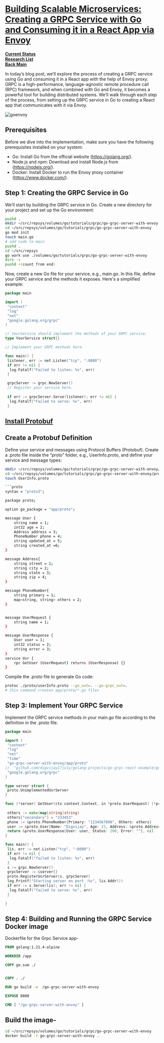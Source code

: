 # **[Building Scalable Microservices: Creating a GRPC Service with Go and Consuming it in a React App via Envoy](https://medium.com/@digvijay17july/building-scalable-microservices-creating-a-grpc-service-with-go-and-consuming-it-in-a-react-app-1de3c4385c05)**

**[Current Status](../../../../development/status/weekly/current_status.md)**\
**[Research List](../../../../research/research_list.md)**\
**[Back Main](../../../../README.md)**

In today’s blog post, we’ll explore the process of creating a GRPC service using Go and consuming it in a React app with the help of Envoy proxy. GRPC is a high-performance, language-agnostic remote procedure call (RPC) framework, and when combined with Go and Envoy, it becomes a powerful tool for building distributed systems. We’ll walk through each step of the process, from setting up the GRPC service in Go to creating a React app that communicates with it via Envoy.

![goenvoy](https://miro.medium.com/v2/resize:fit:720/format:webp/1*xV7ITojvENF-CMgXE-MJ4w.png)

## Prerequisites

Before we dive into the implementation, make sure you have the following prerequisites installed on your system:

- Go: Install Go from the official website (<https://golang.org/>).
- Node.js and npm: Download and install Node.js from (<https://nodejs.org/>).
- Docker: Install Docker to run the Envoy proxy container (<https://www.docker.com/>).

## Step 1: Creating the GRPC Service in Go

We’ll start by building the GRPC service in Go. Create a new directory for your project and set up the Go environment:

```bash
pushd .
mkdir ~/src/repsys/volumes/go/tutorials/grpc/go-grpc-server-with-envoy
cd ~/src/repsys/volumes/go/tutorials/grpc/go-grpc-server-with-envoy
go mod init
touch main.go
# add code to main
pushd .
cd ~/src/repsys
go work use ./volumes/go/tutorials/grpc/go-grpc-server-with-envoy
dirs -v
pushd +(count from end)
```

Now, create a new Go file for your service, e.g., main.go. In this file, define your GRPC service and the methods it exposes. Here's a simplified example:

```go
package main

import (
 "context"
 "log"
 "net"
 "google.golang.org/grpc"
)

// YourService should implement the methods of your GRPC service.
type YourService struct{}

// Implement your GRPC methods here.

func main() {
 listener, err := net.Listen("tcp", ":8080")
 if err != nil {
  log.Fatalf("Failed to listen: %v", err)
 }

 grpcServer := grpc.NewServer()
 // Register your service here.
 
 if err := grpcServer.Serve(listener); err != nil {
  log.Fatalf("Failed to serve: %v", err)
 }
```

## **[Install Protobuf](./protobuf-install.md)**

## Create a Protobuf Definition

Define your service and messages using Protocol Buffers (Protobuf). Create a .proto file inside the “proto” folder, e.g., UserInfo.proto, and define your service and message types:

```bash
mkdir ~/src/repsys/volumes/go/tutorials/grpc/go-grpc-server-with-envoy/proto
cd ~/src/repsys/volumes/go/tutorials/grpc/go-grpc-server-with-envoy/proto
touch UserInfo.proto

```proto
syntax = "proto3";

package proto;

option go_package = "app/proto";

message User {
    string name = 1;
    int32 age = 2;
    Address address = 3;
    PhoneNumber phone = 4;
    string updated_at = 5; 
    string created_at =6;
}

message Address{
    string street = 1;
    string city = 2;
    string state = 3;
    string zip = 4;
}

message PhoneNumber{
    string primary = 1;
    map<string, string> others = 2;
}


message UserRequest {
    string name = 1;
}

message UserResponse {
    User user = 1;
    int32 status = 2;
    string error = 3;
}
service Usr {
    rpc GetUser (UserRequest) returns (UserResponse) {}
}
```

Compile the .proto file to generate Go code:

```bash
protoc ./proto/userInfo.proto --go_out=. --go-grpc_out=.
# this command creates app/proto/*.go files
```

## Step 3: Implement Your GRPC Service

Implement the GRPC service methods in your main.go file according to the definition in the .proto file.

```go
package main

import (
 "context"
 "log"
 "net"
 "time"
 "go-grpc-server-with-envoy/app/proto"
//  "github.com/digvijay17july/golang-projects/go-grpc-react-example/go-grpc-server-with-envoy/app/proto"
 "google.golang.org/grpc"
)

type server struct {
 proto.UnimplementedUsrServer
}

func (*server) GetUser(ctx context.Context, in *proto.UserRequest) (*proto.UserResponse, error) {
 
 others := make(map[string]string)
 others["secondary"] = "233453"
 phone := &proto.PhoneNumber{Primary: "1234567890", Others: others}
 user := &proto.User{Name: "Digvijay", Age: 23, Address: &proto.Address{Street: "Pune", City: "Pune", State: "MAHARASHTRA", Zip: "201223"}, Phone: phone, UpdatedAt: time.Now().UTC().String(), CreatedAt: time.Now().UTC().String()}
 return &proto.UserResponse{User: user, Status: 200, Error: ""}, nil
}

func main() {
 lis, err := net.Listen("tcp", ":8080")
 if err != nil {
  log.Fatalf("failed to listen: %v", err)
 }
 s := grpc.NewServer()
 grpcServer := &server{}
 proto.RegisterUsrServer(s, grpcServer)
 log.Printf("Starting server on port :%v", lis.Addr())
 if err := s.Serve(lis); err != nil {
  log.Fatalf("failed to serve: %v", err)
 }

}
```

## Step 4: Building and Running the GRPC Service Docker image

Dockerfile for the Grpc Service app-

```dockerfile
FROM golang:1.21.4-alpine

WORKDIR /app

COPY go.sum ./


COPY . ./

RUN go build -o  /go-grpc-server-with-envoy

EXPOSE 8080

CMD [ "/go-grpc-server-with-envoy" ]
```

## Build the image-

```bash
cd ~/src/repsys/volumes/go/tutorials/grpc/go-grpc-server-with-envoy
docker build -t go-grpc-server-with-envoy .
```
